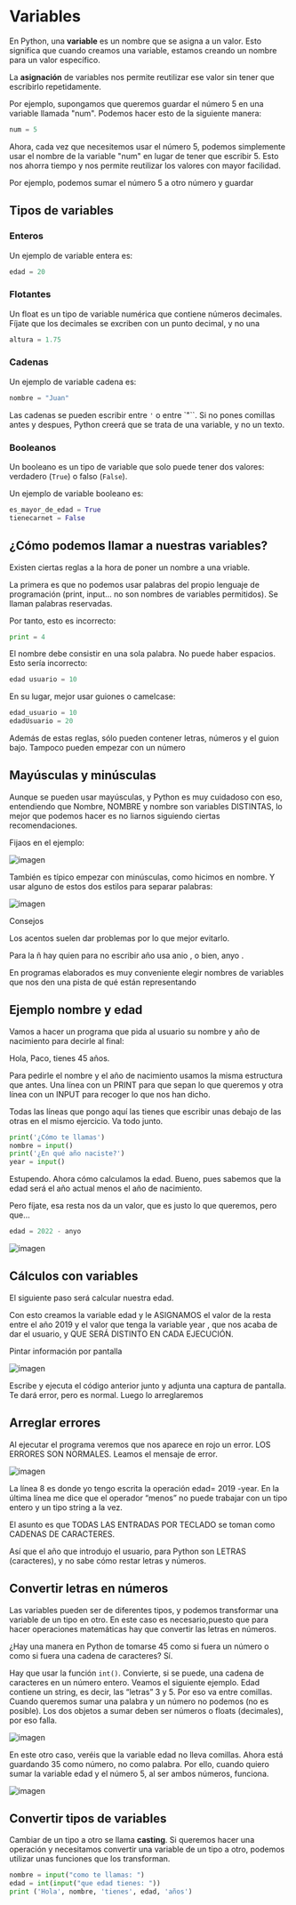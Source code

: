 # Variables

En Python, una **variable** es un nombre que se asigna a un valor. Esto significa que cuando creamos una variable, estamos creando un nombre para un valor específico.

La **asignación** de variables nos permite reutilizar ese valor sin tener que escribirlo repetidamente.

Por ejemplo, supongamos que queremos guardar el número 5 en una variable llamada "num". Podemos hacer esto de la siguiente manera:

```python
num = 5
```

Ahora, cada vez que necesitemos usar el número 5, podemos simplemente usar el nombre de la variable "num" en lugar de tener que escribir 5. Esto nos ahorra tiempo y nos permite reutilizar los valores con mayor facilidad.

Por ejemplo, podemos sumar el número 5 a otro número y guardar

## Tipos de variables

### Enteros

Un ejemplo de variable entera es:

```python
edad = 20
```

### Flotantes

Un float es un tipo de variable numérica que contiene números decimales. Fíjate que los decimales se excriben con un punto decimal, y no una

```python
altura = 1.75
```

### Cadenas

Un ejemplo de variable cadena es:

```python
nombre = "Juan"
```

Las cadenas se pueden escribir entre `'` o entre `"``. Si no pones comillas antes y despues, Python creerá que se trata de una variable, y no un texto.

### Booleanos

Un booleano es un tipo de variable que solo puede tener dos valores: verdadero  (``True``) o falso (``False``).

Un ejemplo de variable booleano es:

```python
es_mayor_de_edad = True
tienecarnet = False
```

## ¿Cómo podemos llamar a nuestras variables?

Existen ciertas reglas a la hora de poner un nombre a una vriable.

La primera es que no podemos usar palabras del propio lenguaje de programación (print, input… no son nombres de variables permitidos). Se llaman palabras reservadas.

Por tanto, esto es incorrecto:

```python
print = 4
```

El nombre debe consistir en una sola palabra. No puede haber espacios. Esto sería incorrecto:

```python
edad usuario = 10
```
En su lugar, mejor usar guiones o camelcase:

```python
edad_usuario = 10
edadUsuario = 20
```

Además de estas reglas, sólo pueden contener letras, números y el guion bajo. Tampoco pueden empezar con un número

## Mayúsculas y minúsculas

Aunque se pueden usar mayúsculas, y Python es muy cuidadoso con eso, entendiendo que Nombre, NOMBRE y nombre son variables DISTINTAS, lo mejor que podemos hacer es no liarnos siguiendo ciertas recomendaciones.

Fijaos en el ejemplo:

![imagen](media/image4.png)

También es típico empezar con minúsculas, como hicimos en nombre. Y usar alguno de estos dos estilos para separar palabras:

![imagen](media/image5.png)

Consejos

Los acentos suelen dar problemas por lo que mejor evitarlo.

Para la ñ hay quien para no escribir año usa anio , o bien, anyo .

En programas elaborados es muy conveniente elegir nombres de variables que nos den una pista de qué están representando

## Ejemplo nombre y edad

Vamos a hacer un programa que pida al usuario su nombre y año de nacimiento para decirle al final:

Hola, Paco, tienes 45 años.

Para pedirle el nombre y el año de nacimiento usamos la misma estructura que antes. Una línea con un PRINT para que sepan lo que queremos y otra línea con un INPUT para recoger lo que nos han dicho.

Todas las líneas que pongo aquí las tienes que escribir unas debajo de las otras en el mismo ejercicio. Va todo junto.

```python
print('¿Cómo te llamas')
nombre = input()
print('¿En qué año naciste?')
year = input()
```

Estupendo. Ahora cómo calculamos la edad. Bueno, pues sabemos que la edad será el año actual menos el año de nacimiento.

Pero fíjate, esa resta nos da un valor, que es justo lo que queremos, pero que…

```python
edad = 2022 - anyo
```

![imagen](media/image7.png)

## Cálculos con variables

El siguiente paso será calcular nuestra edad.

Con esto creamos la variable edad y le ASIGNAMOS el valor de la resta entre el año 2019 y el valor que tenga la variable year , que nos acaba de dar el usuario, y QUE SERÁ DISTINTO EN CADA EJECUCIÓN.

Pintar información por pantalla

![imagen](media/image8.png)

Escribe y ejecuta el código anterior junto y adjunta una captura de pantalla. Te dará error, pero es normal. Luego lo arreglaremos

## Arreglar errores

Al ejecutar el programa veremos que nos aparece en rojo un error. LOS ERRORES SON NORMALES. Leamos el mensaje de error.

![imagen](media/image9.png)

La línea 8 es donde yo tengo escrita la operación edad= 2019 -year. En la última línea me dice que el operador “menos” no puede trabajar con un tipo entero y un tipo string a la vez.

El asunto es que TODAS LAS ENTRADAS POR TECLADO se toman como CADENAS DE CARACTERES.

Así que el año que introdujo el usuario, para Python son LETRAS (caracteres), y no sabe cómo restar letras y números.

## Convertir letras en números

Las variables pueden ser de diferentes tipos, y podemos transformar una variable de un tipo en otro. En este caso es necesario,puesto que para hacer operaciones matemáticas hay que convertir las letras en números.

¿Hay una manera en Python de tomarse 45 como si fuera un número o como si fuera una cadena de caracteres? Sí.

Hay que usar la función ``int()``. Convierte, si se puede, una cadena de caracteres en un número entero. Veamos el siguiente ejemplo. Edad contiene un string, es decir, las “letras” 3 y 5. Por eso va entre comillas. Cuando queremos sumar una palabra y un número no podemos (no es posible). Los dos objetos a sumar deben ser números o floats (decimales), por eso falla.

![imagen](media/image10.png)

En este otro caso, veréis que la variable edad no lleva comillas. Ahora está guardando 35 como número, no como palabra. Por ello, cuando quiero sumar la variable edad y el número 5, al ser ambos números, funciona.

![imagen](media/image11.png)

## Convertir tipos de variables

Cambiar de un tipo a otro se llama **casting**. Si queremos hacer una operación y necesitamos convertir una variable de un tipo a otro, podemos utilizar unas funciones que los transforman.

```python
nombre = input("como te llamas: ")
edad = int(input("que edad tienes: "))
print ('Hola', nombre, 'tienes', edad, 'años')
```
